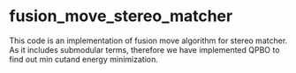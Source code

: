 # fusion_move_stereo_matcher
This code is an implementation of fusion move algorithm for stereo matcher. As it includes submodular terms, therefore we have implemented QPBO to find out min cutand energy minimization.
